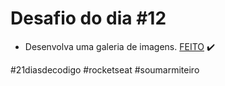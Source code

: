 # Desafio do dia #12

+ Desenvolva uma galeria de imagens.  <a href="https://lucyanovidio.github.io/desafio-21-dias-codigo-rocketseat/dia-12">FEITO</a> ✔️

#21diasdecodigo #rocketseat #soumarmiteiro
